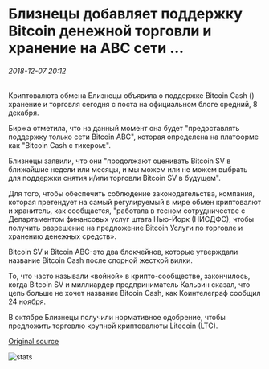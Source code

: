 # Близнецы добавляет поддержку Bitcoin денежной торговли и хранение на ABC сети ...

###### 2018-12-07 20:12

Криптовалюта обмена Близнецы объявила о поддержке Bitcoin Cash () хранение и торговля сегодня с поста на официальном блоге средний, 8 декабря.

Биржа отметила, что на данный момент она будет "предоставлять поддержку только сети Bitcoin ABC", которая определена на платформе как "Bitcoin Cash с тикером:".

Близнецы заявили, что они "продолжают оценивать Bitcoin SV в ближайшие недели или месяцы, и мы можем или не можем выбрать для поддержки снятия и/или торговли Bitcoin SV в будущем".

Для того, чтобы обеспечить соблюдение законодательства, компания, которая претендует на самый регулируемый в мире обмен криптовалют и хранитель, как сообщается, "работала в тесном сотрудничестве с Департаментом финансовых услуг штата Нью-Йорк (НИСДФС), чтобы получить разрешение на предложение Bitcoin Услуги по торговле и хранению денежных средств».

Bitcoin SV и Bitcoin ABC-это два блокчейнов, которые утверждали название Bitcoin Cash после спорной жесткой вилки.

То, что часто называли «войной» в крипто-сообществе, закончилось, когда Bitcoin SV и миллиардер предприниматель Кальвин сказал, что цепь больше не хочет название Bitcoin Cash, как Коинтелеграф сообщил 24 ноября.

В октябре Близнецы получили нормативное одобрение, чтобы предложить торговлю крупной криптовалюты Litecoin (LTC).

[Original source](https://cointelegraph.com/news/gemini-adds-support-for-bitcoin-cash-trading-and-custody-on-the-abc-network)

![stats](https://c.statcounter.com/11760860/0/a89fa40b/1/ "stats")